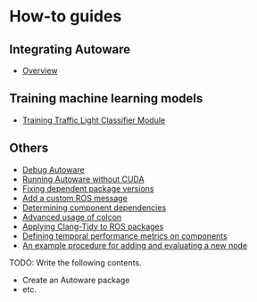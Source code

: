 # How-to guides

## Integrating Autoware

- [Overview](integrating-autoware/overview.md)

## Training machine learning models

- [Training Traffic Light Classifier Module](training-machine-learning-models/training-traffic-light-classifier-model.md)

## Others

- [Debug Autoware](others/debug-autoware.md)
- [Running Autoware without CUDA](others/running-autoware-without-cuda.md)
- [Fixing dependent package versions](others/fixing-dependent-package-versions.md)
- [Add a custom ROS message](others/add-a-custom-ros-message.md)
- [Determining component dependencies](others/determining-component-dependencies.md)
- [Advanced usage of colcon](others/advanced-usage-of-colcon.md)
- [Applying Clang-Tidy to ROS packages](others/applying-clang-tidy-to-ros-packages.md)
- [Defining temporal performance metrics on components](others/defining-temporal-performance-metrics.md)
- [An example procedure for adding and evaluating a new node](others/an-example-procedure-for-adding-and-evaluating-a-new-node.md)

TODO: Write the following contents.

- Create an Autoware package
- etc.
